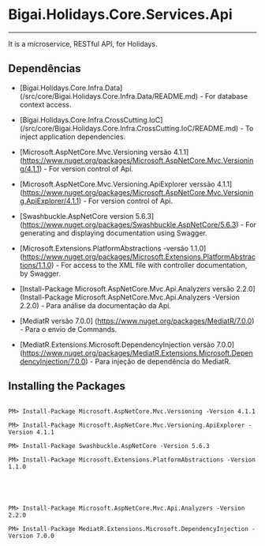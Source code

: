 ﻿# Bigai.Holidays.Core.Services.Api
----------
It is a microservice, RESTful API, for Holidays.

## Dependências

* [Bigai.Holidays.Core.Infra.Data] (/src/core/Bigai.Holidays.Core.Infra.Data/README.md) - For database context access.
* [Bigai.Holidays.Core.Infra.CrossCutting.IoC] (/src/core/Bigai.Holidays.Core.Infra.CrossCutting.IoC/README.md) - To inject application dependencies.
* [Microsoft.AspNetCore.Mvc.Versioning versão 4.1.1] (https://www.nuget.org/packages/Microsoft.AspNetCore.Mvc.Versioning/4.1.1) - For version control of Api.
* [Microsoft.AspNetCore.Mvc.Versioning.ApiExplorer verssão 4.1.1] (https://www.nuget.org/packages/Microsoft.AspNetCore.Mvc.Versioning.ApiExplorer/4.1.1) - For version control of Api.
* [Swashbuckle.AspNetCore version 5.6.3] (https://www.nuget.org/packages/Swashbuckle.AspNetCore/5.6.3) - For generating and displaying documentation using Swagger.
* [Microsoft.Extensions.PlatformAbstractions -versão 1.1.0] (https://www.nuget.org/packages/Microsoft.Extensions.PlatformAbstractions/1.1.0) - For access to the XML file with controller documentation, by Swagger.

* [Install-Package Microsoft.AspNetCore.Mvc.Api.Analyzers versão 2.2.0] (Install-Package Microsoft.AspNetCore.Mvc.Api.Analyzers -Version 2.2.0) - Para análise da documentação da Api.
* [MediatR versão 7.0.0] (https://www.nuget.org/packages/MediatR/7.0.0) - Para o envio de Commands.
* [MediatR.Extensions.Microsoft.DependencyInjection versão 7.0.0] (https://www.nuget.org/packages/MediatR.Extensions.Microsoft.DependencyInjection/7.0.0) - Para injeção de dependência do MediatR.

## Installing the Packages

```

PM> Install-Package Microsoft.AspNetCore.Mvc.Versioning -Version 4.1.1

PM> Install-Package Microsoft.AspNetCore.Mvc.Versioning.ApiExplorer -Version 4.1.1

PM> Install-Package Swashbuckle.AspNetCore -Version 5.6.3

PM> Install-Package Microsoft.Extensions.PlatformAbstractions -Version 1.1.0





PM> Install-Package Microsoft.AspNetCore.Mvc.Api.Analyzers -Version 2.2.0

PM> Install-Package MediatR.Extensions.Microsoft.DependencyInjection -Version 7.0.0

```